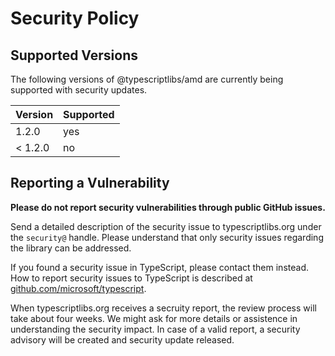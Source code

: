 Security Policy
===============



Supported Versions
------------------

The following versions of @typescriptlibs/amd are currently being supported with
security updates.

| Version | Supported |
| ------- | --------- |
| 1.2.0   | yes       |
| < 1.2.0 | no        |



Reporting a Vulnerability
-------------------------

**Please do not report security vulnerabilities through public GitHub issues.**

Send a detailed description of the security issue to typescriptlibs.org under
the `security@` handle.
Please understand that only security issues regarding the library can be
addressed.

If you found a security issue in TypeScript, please contact them instead.
How to report security issues to TypeScript is described at
[github.com/microsoft/typescript](https://github.com/microsoft/typescript/security/policy).

When typescriptlibs.org receives a secruity report, the review process will take
about four weeks.
We might ask for more details or assistence in understanding the security
impact.
In case of a valid report, a security advisory will be created and security
update released.
